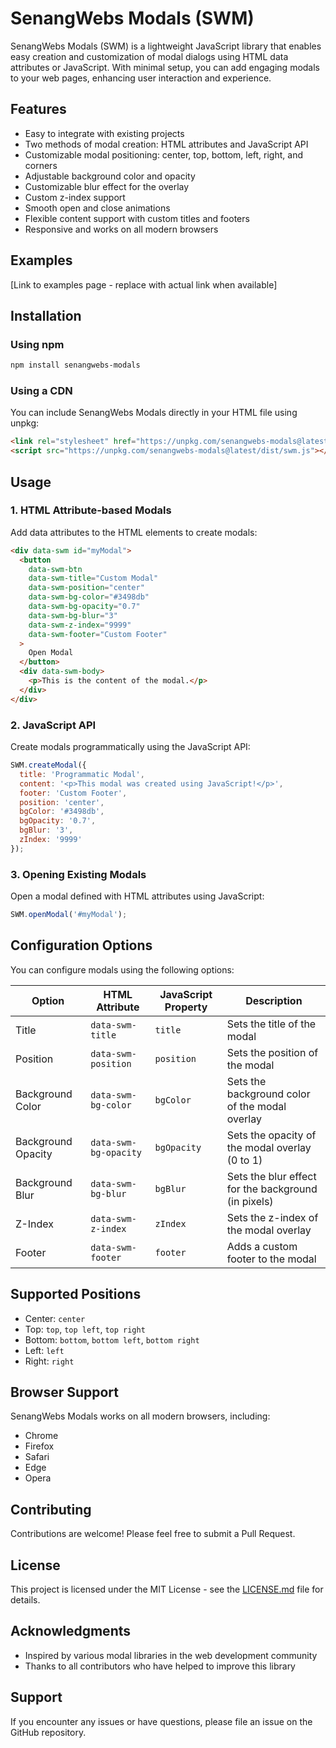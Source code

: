 # SenangWebs Modals (SWM)

SenangWebs Modals (SWM) is a lightweight JavaScript library that enables easy creation and customization of modal dialogs using HTML data attributes or JavaScript. With minimal setup, you can add engaging modals to your web pages, enhancing user interaction and experience.

## Features

- Easy to integrate with existing projects
- Two methods of modal creation: HTML attributes and JavaScript API
- Customizable modal positioning: center, top, bottom, left, right, and corners
- Adjustable background color and opacity
- Customizable blur effect for the overlay
- Custom z-index support
- Smooth open and close animations
- Flexible content support with custom titles and footers
- Responsive and works on all modern browsers

## Examples
[Link to examples page - replace with actual link when available]

## Installation

### Using npm

```bash
npm install senangwebs-modals
```

### Using a CDN

You can include SenangWebs Modals directly in your HTML file using unpkg:

```html
<link rel="stylesheet" href="https://unpkg.com/senangwebs-modals@latest/dist/swm.css">
<script src="https://unpkg.com/senangwebs-modals@latest/dist/swm.js"></script>
```

## Usage

### 1. HTML Attribute-based Modals

Add data attributes to the HTML elements to create modals:

```html
<div data-swm id="myModal">
  <button 
    data-swm-btn 
    data-swm-title="Custom Modal" 
    data-swm-position="center"
    data-swm-bg-color="#3498db"
    data-swm-bg-opacity="0.7"
    data-swm-bg-blur="3"
    data-swm-z-index="9999"
    data-swm-footer="Custom Footer"
  >
    Open Modal
  </button>
  <div data-swm-body>
    <p>This is the content of the modal.</p>
  </div>
</div>
```

### 2. JavaScript API

Create modals programmatically using the JavaScript API:

```javascript
SWM.createModal({
  title: 'Programmatic Modal',
  content: '<p>This modal was created using JavaScript!</p>',
  footer: 'Custom Footer',
  position: 'center',
  bgColor: '#3498db',
  bgOpacity: '0.7',
  bgBlur: '3',
  zIndex: '9999'
});
```

### 3. Opening Existing Modals

Open a modal defined with HTML attributes using JavaScript:

```javascript
SWM.openModal('#myModal');
```

## Configuration Options

You can configure modals using the following options:

| Option | HTML Attribute | JavaScript Property | Description |
|--------|----------------|---------------------|-------------|
| Title | `data-swm-title` | `title` | Sets the title of the modal |
| Position | `data-swm-position` | `position` | Sets the position of the modal |
| Background Color | `data-swm-bg-color` | `bgColor` | Sets the background color of the modal overlay |
| Background Opacity | `data-swm-bg-opacity` | `bgOpacity` | Sets the opacity of the modal overlay (0 to 1) |
| Background Blur | `data-swm-bg-blur` | `bgBlur` | Sets the blur effect for the background (in pixels) |
| Z-Index | `data-swm-z-index` | `zIndex` | Sets the z-index of the modal overlay |
| Footer | `data-swm-footer` | `footer` | Adds a custom footer to the modal |

## Supported Positions

- Center: `center`
- Top: `top`, `top left`, `top right`
- Bottom: `bottom`, `bottom left`, `bottom right`
- Left: `left`
- Right: `right`

## Browser Support

SenangWebs Modals works on all modern browsers, including:

- Chrome
- Firefox
- Safari
- Edge
- Opera

## Contributing

Contributions are welcome! Please feel free to submit a Pull Request.

## License

This project is licensed under the MIT License - see the [LICENSE.md](LICENSE.md) file for details.

## Acknowledgments

- Inspired by various modal libraries in the web development community
- Thanks to all contributors who have helped to improve this library

## Support

If you encounter any issues or have questions, please file an issue on the GitHub repository.
